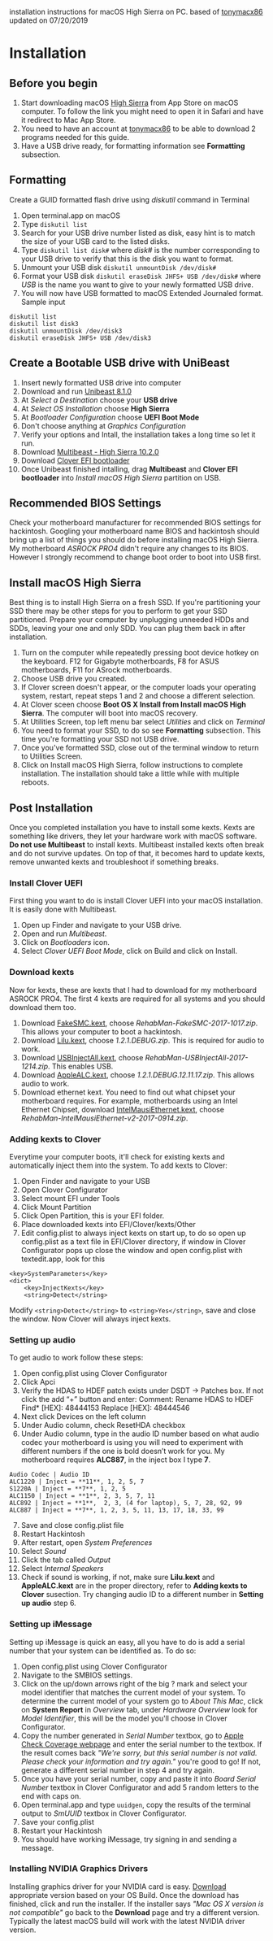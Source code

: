 installation instructions for macOS High Sierra on PC.
based of [tonymacx86](https://www.tonymacx86.com/)
updated on 07/20/2019
# Installation
## Before you begin
1. Start downloading macOS [High Sierra](https://itunes.apple.com/us/app/macos-high-sierra/id1246284741?ls=1&mt=12) from App Store on macOS computer. To follow the link you might need to open it in Safari and have it redirect to Mac App Store.
2. You need to have an account at [tonymacx86](https://www.tonymacx86.com/) to be able to download 2 programs needed for this guide.
3. Have a USB drive ready, for formatting information see **Formatting** subsection.

## Formatting
Create a GUID formatted flash drive using *diskutil* command in Terminal
1. Open terminal.app on macOS
2. Type `diskutil list`
3. Search for your USB drive number listed as disk, easy hint is to match the size of your USB card to the listed disks.
4. Type `diskutil list disk#` where *disk#* is the number corresponding to your USB drive to verify that this is the disk you want to format.
5. Unmount your USB disk `diskutil unmountDisk /dev/disk#`
6. Format your USB disk `diskutil eraseDisk JHFS+ USB /dev/disk#` where *USB* is the name you want to give to your newly formatted USB drive.
7. You will now have USB formatted to macOS Extended Journaled format.
Sample input
```
diskutil list
diskutil list disk3
diskutil unmountDisk /dev/disk3
diskutil eraseDisk JHFS+ USB /dev/disk3
```

## Create a Bootable USB drive with UniBeast
1. Insert newly formatted USB drive into computer
2. Download and run [Unibeast 8.1.0](https://www.tonymacx86.com/resources/categories/tonymacx86-downloads.3/)
3. At *Select a Destination* choose your **USB drive**
4. At *Select OS Installation* choose **High Sierra**
5. At *Bootloader Configuration* choose **UEFI Boot Mode**
6. Don't choose anything at *Graphics Configuration*
7. Verify your options and Intall, the installation takes a long time so let it run.
8. Download [Multibeast - High Sierra 10.2.0](https://www.tonymacx86.com/resources/categories/tonymacx86-downloads.3/)
9. Download [Clover EFI bootloader](https://sourceforge.net/projects/cloverefiboot/)
9. Once Unibeast finished intalling, drag **Multibeast** and **Clover EFI bootloader** into *Install macOS High Sierra* partition on USB.

## Recommended BIOS Settings
Check your motherboard manufacturer for recommended BIOS settings for hackintosh. Googling your motherboard name BIOS and hackintosh should bring up a list of things you should do before installing macOS High Sierra. My motherboard *ASROCK PRO4* didn't require any changes to its BIOS. However I strongly recommend to change boot order to boot into USB first.

## Install macOS High Sierra
Best thing is to install High Sierra on a fresh SSD. If you're partitioning your SSD there may be other steps for you to perform to get your SSD partitioned. Prepare your computer by unplugging unneeded HDDs and SDDs, leaving your one and only SDD. You can plug them back in after installation.
1. Turn on the computer while repeatedly pressing boot device hotkey on the keyboard. F12 for Gigabyte motherboards, F8 for ASUS motherboards, F11 for ASrock motherboards.
2. Choose USB drive you created.
3. If Clover screen doesn't appear, or the computer loads your operating system, restart, repeat steps 1 and 2 and choose a different selection.
4. At Clover sceen choose **Boot OS X Install from Install macOS High Sierra**. The computer will boot into macOS recovery.
5. At Utilities Screen, top left menu bar select *Utilities* and click on *Terminal*
6. You need to format your SSD, to do so see **Formatting** subsection. This time you're formatting your SSD not USB drive.
7. Once you've formatted SSD, close out of the terminal window to return to Utilities Screen.
8. Click on Install macOS High Sierra, follow instructions to complete installation. The installation should take a little while with multiple reboots.

## Post Installation
Once you completed installation you have to install some kexts. Kexts are something like drivers, they let your hardware work with macOS software. **Do not use Multibeast** to install kexts. Multibeast installed kexts often break and do not survive updates. On top of that, it becomes hard to update kexts, remove unwanted kexts and troubleshoot if something breaks.

### Install Clover UEFI
First thing you want to do is install Clover UEFI into your macOS installation. It is easily done with Multibeast.
1. Open up Finder and navigate to your USB drive.
2. Open and run *Multibeast*.
3. Click on *Bootloaders* icon.
4. Select *Clover UEFI Boot Mode*, click on Build and click on Install.

### Download kexts
Now for kexts, these are kexts that I had to download for my motherboard ASROCK PRO4. The first 4 kexts are required for all systems and you should download them too.
1. Download [FakeSMC.kext](https://bitbucket.org/RehabMan/os-x-fakesmc-kozlek/downloads/), choose *RehabMan-FakeSMC-2017-1017.zip*. This allows your computer to boot a hackintosh.
2. Download [Lilu.kext](https://github.com/vit9696/Lilu/releases), choose *1.2.1.DEBUG.zip*. This is required for audio to work.
3. Download [USBInjectAll.kext](https://bitbucket.org/RehabMan/os-x-usb-inject-all/downloads/), choose *RehabMan-USBInjectAll-2017-1214.zip*. This enables USB.
4. Download [AppleALC.kext](https://github.com/vit9696/AppleALC/releases), choose *1.2.1.DEBUG.12.11.17.zip*. This allows audio to work.
5. Download ethernet kext. You need to find out what chipset your motherboard requires. For example, motherboards using an Intel Ethernet Chipset, download [IntelMausiEthernet.kext](https://bitbucket.org/RehabMan/os-x-intel-network/downloads/), choose *RehabMan-IntelMausiEthernet-v2-2017-0914.zip*.

### Adding kexts to Clover
Everytime your computer boots, it'll check for existing kexts and automatically inject them into the system. To add kexts to Clover:
1. Open Finder and navigate to your USB
2. Open Clover Configurator
3. Select mount EFI under Tools
4. Click Mount Partition
5. Click Open Partition, this is your EFI folder.
6. Place downloaded kexts into EFI/Clover/kexts/Other
7. Edit config.plist to always inject kexts on start up, to do so open up config.plist as a text file in EFI/Clover directory, if window in Clover Configurator pops up close the window and open config.plist with textedit.app, look for this
```
<key>SystemParameters</key>
<dict>
    <key>InjectKexts</key>
    <string>Detect</string>
```
Modify `<string>Detect</string>` to `<string>Yes</string>`, save and close the window. Now Clover will always inject kexts.

### Setting up audio
To get audio to work follow these steps:
1. Open config.plist using Clover Configurator
2. Click Apci
3. Verify the HDAS to HDEF patch exists under DSDT -> Patches box. If not click the add “+” button and enter:
   Comment: Rename HDAS to HDEF
   Find* [HEX]: 48444153
   Replace [HEX]: 48444546
4. Next click Devices on the left column
5. Under Audio column, check ResetHDA checkbox
6. Under Audio column, type in the audio ID number based on what audio codec your motherboard is using you will need to experiment with different numbers if the one is bold doesn’t work for you. My motherboard requires **ALC887**, in the inject box I type **7**.
```
Audio Codec | Audio ID
ALC1220 | Inject = **11**, 1, 2, 5, 7
S1220A | Inject = **7**, 1, 2, 5
ALC1150 | Inject = **1**, 2, 3, 5, 7, 11
ALC892 | Inject = **1**,  2, 3, (4 for laptop), 5, 7, 28, 92, 99
ALC887 | Inject = **7**, 1, 2, 3, 5, 11, 13, 17, 18, 33, 99
```
7. Save and close config.plist file
8. Restart Hackintosh
9. After restart, open *System Preferences*
10. Select *Sound*
11. Click the tab called *Output*
12. Select *Internal Speakers*
13. Check if sound is working, if not, make sure **Lilu.kext** and **AppleALC.kext** are in the proper directory, refer to **Adding kexts to Clover** susection. Try changing audio ID to a different number in **Setting up audio** step 6.

### Setting up iMessage
Setting up iMessage is quick an easy, all you have to do is add a serial number that your system can be identified as. To do so:
1. Open config.plist using Clover Configurator
2. Navigate to the SMBIOS settings.
3. Click on the up/down arrows right of the big ? mark and select your model identifier that matches the current model of your system. To determine the current model of your system go to *About This Mac*, click on **System Report** in *Overview* tab, under *Hardware Overview* look for *Model Identifier*, this will be the model you'll choose in Clover Configurator.
4. Copy the number generated in *Serial Number* textbox, go to [Apple Check Coverage webpage](https://checkcoverage.apple.com) and enter the serial number to the textbox. If the result comes back *"We're sorry, but this serial number is not valid. Please check your information and try again."* you're good to go! If not, generate a different serial number in step 4 and try again.
5. Once you have your serial number, copy and paste it into *Board Serial Number* textbox in Clover Configurator and add 5 random letters to the end with caps on.
6. Open terminal.app and type `uuidgen`, copy the results of the terminal output to *SmUUID* textbox in Clover Configurator.
7. Save your config.plist
8. Restart your Hackintosh
9. You should have working iMessage, try signing in and sending a message.

### Installing NVIDIA Graphics Drivers
Installing graphics driver for your NVIDIA card is easy. [Download](https://www.tonymacx86.com/nvidia-drivers/) appropriate version based on your OS Build. Once the download has finished, click and run the installer. If the installer says *"Mac OS X version is not compatible"* go back to the **Download** page and try a different version. Typically the latest macOS build will work with the latest NVIDIA driver version.
